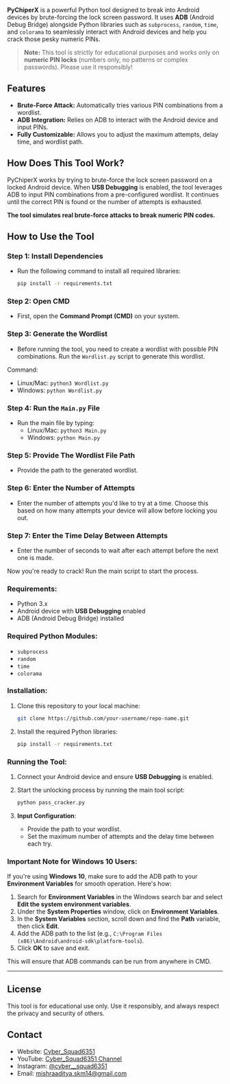 
**PyChiperX** is a powerful Python tool designed to break into Android devices by brute-forcing the lock screen password. It uses **ADB** (Android Debug Bridge) alongside Python libraries such as `subprocess`, `random`, `time`, and `colorama` to seamlessly interact with Android devices and help you crack those pesky numeric PINs.

> **Note:** This tool is strictly for educational purposes and works only on **numeric PIN locks** (numbers only, no patterns or complex passwords). Please use it responsibly!

## Features

- **Brute-Force Attack:** Automatically tries various PIN combinations from a wordlist.
- **ADB Integration:** Relies on ADB to interact with the Android device and input PINs.
- **Fully Customizable:** Allows you to adjust the maximum attempts, delay time, and wordlist path.

## How Does This Tool Work?

PyChiperX works by trying to brute-force the lock screen password on a locked Android device. When **USB Debugging** is enabled, the tool leverages ADB to input PIN combinations from a pre-configured wordlist. It continues until the correct PIN is found or the number of attempts is exhausted.

**The tool simulates real brute-force attacks to break numeric PIN codes.**

## How to Use the Tool

### Step 1: Install Dependencies
- Run the following command to install all required libraries:
    ```bash
    pip install -r requirements.txt
    ```

### Step 2: Open CMD
- First, open the **Command Prompt (CMD)** on your system.

### Step 3: Generate the Wordlist
- Before running the tool, you need to create a wordlist with possible PIN combinations. Run the `Wordlist.py` script to generate this wordlist.
 
Command: 
  - Linux/Mac: `python3 Wordlist.py`
  - Windows: `python Wordlist.py`

### Step 4: Run the `Main.py` File
- Run the main file by typing:
  - Linux/Mac: `python3 Main.py`
  - Windows: `python Main.py`

### Step 5: Provide The Wordlist File Path
- Provide the path to the generated wordlist.

### Step 6: Enter the Number of Attempts
- Enter the number of attempts you'd like to try at a time. Choose this based on how many attempts your device will allow before locking you out.

### Step 7: Enter the Time Delay Between Attempts
- Enter the number of seconds to wait after each attempt before the next one is made.

Now you're ready to crack! Run the main script to start the process.

### Requirements:
- Python 3.x
- Android device with **USB Debugging** enabled
- ADB (Android Debug Bridge) installed

### Required Python Modules:
- `subprocess`
- `random`
- `time`
- `colorama`

### Installation:
1. Clone this repository to your local machine:
    ```bash
    git clone https://github.com/your-username/repo-name.git
    ```

2. Install the required Python libraries:
    ```bash
    pip install -r requirements.txt
    ```

### Running the Tool:
1. Connect your Android device and ensure **USB Debugging** is enabled.
2. Start the unlocking process by running the main tool script:
    ```bash
    python pass_cracker.py
    ```

3. **Input Configuration**:
   - Provide the path to your wordlist.
   - Set the maximum number of attempts and the delay time between each try.

### **Important Note for Windows 10 Users:**
If you're using **Windows 10**, make sure to add the ADB path to your **Environment Variables** for smooth operation. Here's how:

1. Search for **Environment Variables** in the Windows search bar and select **Edit the system environment variables**.
2. Under the **System Properties** window, click on **Environment Variables**.
3. In the **System Variables** section, scroll down and find the **Path** variable, then click **Edit**.
4. Add the ADB path to the list (e.g., `C:\Program Files (x86)\Android\android-sdk\platform-tools`).
5. Click **OK** to save and exit.

This will ensure that ADB commands can be run from anywhere in CMD.

---

## License

This tool is for educational use only. Use it responsibly, and always respect the privacy and security of others.

## Contact

- Website: [Cyber_Squad6351](https://cybersquad6351.netlify.app/)
- YouTube: [Cyber_Squad6351 Channel](https://youtube.com/@cyber_squad6351?si=8Lm-a76txyExM5F_)
- Instagram: [@cyber__squad6351](https://www.instagram.com/cyber__squad6351/)
- Email: [mishraaditya.skm14@gmail.com](mailto:mishraaditya.skm14@gmail.com)
